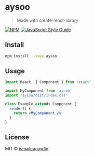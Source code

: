 # aysoo

> Made with create-react-library

[![NPM](https://img.shields.io/npm/v/aysoo.svg)](https://www.npmjs.com/package/aysoo) [![JavaScript Style Guide](https://img.shields.io/badge/code_style-standard-brightgreen.svg)](https://standardjs.com)

## Install

```bash
npm install --save aysoo
```

## Usage

```jsx
import React, { Component } from 'react'

import MyComponent from 'aysoo'
import 'aysoo/dist/index.css'

class Example extends Component {
  render() {
    return <MyComponent />
  }
}
```

## License

MIT © [ismailcanaydin](https://github.com/ismailcanaydin)
